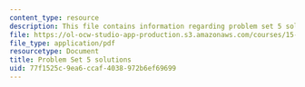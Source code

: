 ```yaml
---
content_type: resource
description: This file contains information regarding problem set 5 solutions.
file: https://ol-ocw-studio-app-production.s3.amazonaws.com/courses/15-053-optimization-methods-in-management-science-spring-2013/77f1525c9ea6ccaf4038972b6ef69699_MIT15_053S13_ps5sol.pdf
file_type: application/pdf
resourcetype: Document
title: Problem Set 5 solutions
uid: 77f1525c-9ea6-ccaf-4038-972b6ef69699
---
```

